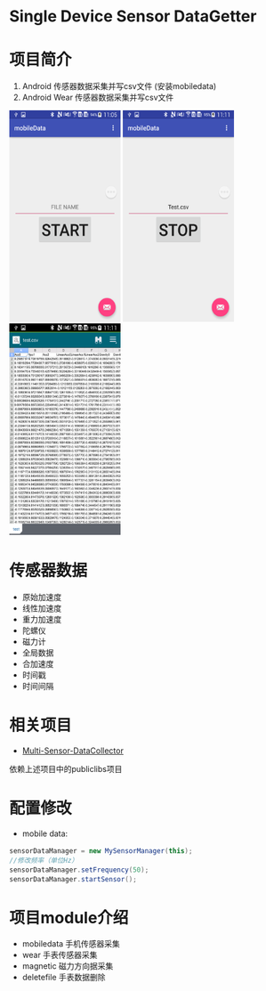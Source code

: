 Single Device Sensor DataGetter
===

# 项目简介
1. Android 传感器数据采集并写csv文件 (安装mobiledata)
2. Android Wear 传感器数据采集并写csv文件
<img src="./imgs/1.png" width=200 height=380 />
<img src="./imgs/2.png" width=200 height=380/>
<img src="./imgs/3.png" width=200 height=380/>

# 传感器数据
* 原始加速度
* 线性加速度
* 重力加速度
* 陀螺仪
* 磁力计
* 全局数据
* 合加速度
* 时间戳
* 时间间隔



# 相关项目
* [Multi-Sensor-DataCollector](https://github.com/LeoCai/Multi-Sensor-DataCollector)

依赖上述项目中的publiclibs项目

# 配置修改
* mobile data:
```java
sensorDataManager = new MySensorManager(this);
//修改频率（单位Hz）
sensorDataManager.setFrequency(50);
sensorDataManager.startSensor();
```
# 项目module介绍
* mobiledata 手机传感器采集
* wear 手表传感器采集
* magnetic 磁力方向据采集
* deletefile 手表数据删除
